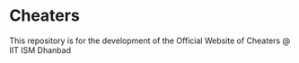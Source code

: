 # Cheaters
This repository is for the development of the Official Website of Cheaters @ IIT ISM Dhanbad

